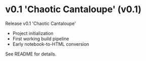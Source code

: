 # v0.1 'Chaotic Cantaloupe' (v0.1)

Release v0.1 'Chaotic Cantaloupe'

- Project initialization
- First working build pipeline
- Early notebook-to-HTML conversion

See README for details.

